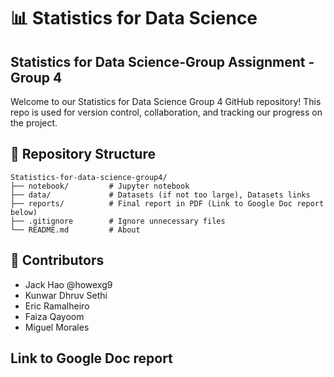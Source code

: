 # 📊 Statistics for Data Science

## Statistics for Data Science-Group Assignment - Group 4
Welcome to our Statistics for Data Science Group 4 GitHub repository! This repo is used for version control, collaboration, and tracking our progress on the project.

## 📁 Repository Structure

    Statistics-for-data-science-group4/
    ├── notebook/         # Jupyter notebook
    ├── data/             # Datasets (if not too large), Datasets links
    ├── reports/          # Final report in PDF (Link to Google Doc report below)
    ├── .gitignore        # Ignore unnecessary files
    └── README.md         # About

## 👥 Contributors
- Jack Hao      @howexg9
- Kunwar Dhruv Sethi      
- Eric Ramalheiro         
- Faiza Qayoom            
- Miguel Morales          

## Link to Google Doc report 

